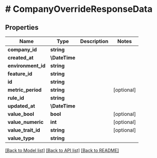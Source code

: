 # # CompanyOverrideResponseData

## Properties

Name | Type | Description | Notes
------------ | ------------- | ------------- | -------------
**company_id** | **string** |  |
**created_at** | **\DateTime** |  |
**environment_id** | **string** |  |
**feature_id** | **string** |  |
**id** | **string** |  |
**metric_period** | **string** |  | [optional]
**rule_id** | **string** |  |
**updated_at** | **\DateTime** |  |
**value_bool** | **bool** |  | [optional]
**value_numeric** | **int** |  | [optional]
**value_trait_id** | **string** |  | [optional]
**value_type** | **string** |  |

[[Back to Model list]](../../README.md#models) [[Back to API list]](../../README.md#endpoints) [[Back to README]](../../README.md)
